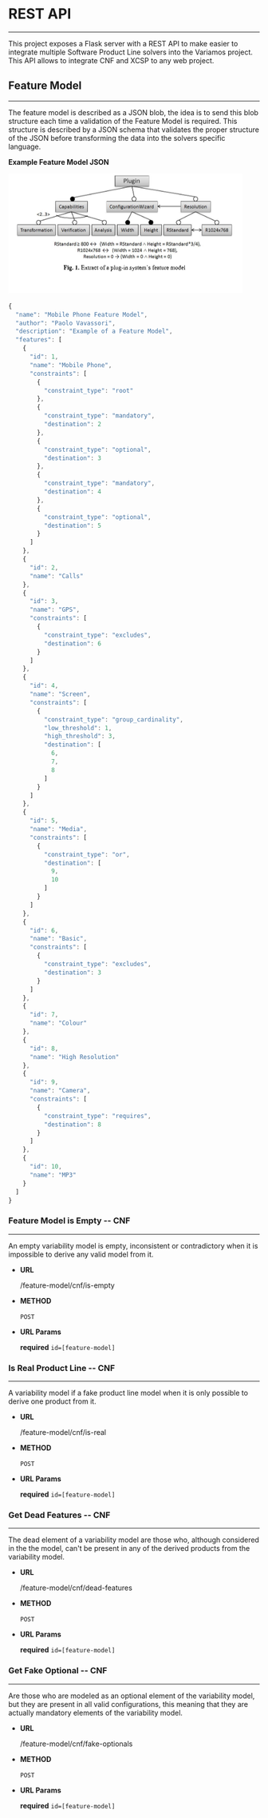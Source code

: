 # REST API
----
This project exposes a Flask server with a REST API to make easier to integrate multiple Software Product Line solvers into the Variamos project. This API allows to integrate CNF and XCSP to any web project.

## Feature Model
----
The feature model is described as a JSON blob, the idea is to send this blob structure each time a validation of the Feature Model is required. This structure is described by a JSON schema that validates the proper structure of the JSON before transforming the data into the solvers specific language.

**Example Feature Model JSON**

![alt text](./packages/jupyter/images/feature_model_example.png "Example Feature Model")

```javascript
{
  "name": "Mobile Phone Feature Model",
  "author": "Paolo Vavassori",
  "description": "Example of a Feature Model",
  "features": [
    {
      "id": 1,
      "name": "Mobile Phone",
      "constraints": [
        {
          "constraint_type": "root"
        },
        {
          "constraint_type": "mandatory",
          "destination": 2
        },
        {
          "constraint_type": "optional",
          "destination": 3
        },
        {
          "constraint_type": "mandatory",
          "destination": 4
        },
        {
          "constraint_type": "optional",
          "destination": 5
        }
      ]
    },
    {
      "id": 2,
      "name": "Calls"
    },
    {
      "id": 3,
      "name": "GPS",
      "constraints": [
        {
          "constraint_type": "excludes",
          "destination": 6
        }
      ]
    },
    {
      "id": 4,
      "name": "Screen",
      "constraints": [
        {
          "constraint_type": "group_cardinality",
          "low_threshold": 1,
          "high_threshold": 3,
          "destination": [
            6,
            7,
            8
          ]
        }
      ]
    },
    {
      "id": 5,
      "name": "Media",
      "constraints": [
        {
          "constraint_type": "or",
          "destination": [
            9,
            10
          ]
        }
      ]
    },
    {
      "id": 6,
      "name": "Basic",
      "constraints": [
        {
          "constraint_type": "excludes",
          "destination": 3
        }
      ]
    },
    {
      "id": 7,
      "name": "Colour"
    },
    {
      "id": 8,
      "name": "High Resolution"
    },
    {
      "id": 9,
      "name": "Camera",
      "constraints": [
        {
          "constraint_type": "requires",
          "destination": 8
        }
      ]
    },
    {
      "id": 10,
      "name": "MP3"
    }
  ]
}
```

### Feature Model is Empty -- CNF
----
An empty variability model is empty, inconsistent or contradictory when it is impossible to derive any valid model from it.

* **URL**

  <HOST>/feature-model/cnf/is-empty
  
* **METHOD**

  `POST`
  
* **URL Params**

  **required**
  `id=[feature-model]`
  
### Is Real Product Line -- CNF
----
A variability model if a fake product line model  when it is only possible to derive one product from it.

* **URL**

  <HOST>/feature-model/cnf/is-real
  
* **METHOD**

  `POST`
  
* **URL Params**

  **required**
  `id=[feature-model]`
  
### Get Dead Features -- CNF
----
The dead element of a variability model are those who, although considered in the the model, can't be present in any of the derived products from the variability model.

* **URL**

  <HOST>/feature-model/cnf/dead-features
  
* **METHOD**

  `POST`
  
* **URL Params**

  **required**
  `id=[feature-model]`

### Get Fake Optional -- CNF
----
Are those who are modeled as an optional element of the variability model, but they are present in all valid configurations, this meaning that they are actually mandatory elements of the variability model.

* **URL**

  <HOST>/feature-model/cnf/fake-optionals
  
* **METHOD**

  `POST`
  
* **URL Params**

  **required**
  `id=[feature-model]` 
